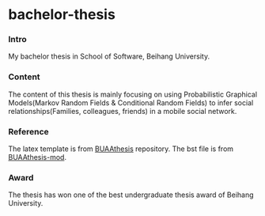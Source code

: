 # bachelor-thesis

### Intro
My bachelor thesis in School of Software, Beihang University.

### Content
The content of this thesis is mainly focusing on using Probabilistic Graphical Models(Markov Random Fields & Conditional Random Fields) to infer 
social relationships(Families, colleagues, friends) in a mobile social network.


### Reference
The latex template is from [BUAAthesis](https://github.com/BHOSC/BUAAthesis) repository. The bst file is from [BUAAthesis-mod](https://github.com/KagamiChan/BUAAthesis-mod).

### Award
The thesis has won one of the best undergraduate thesis award of Beihang University.
